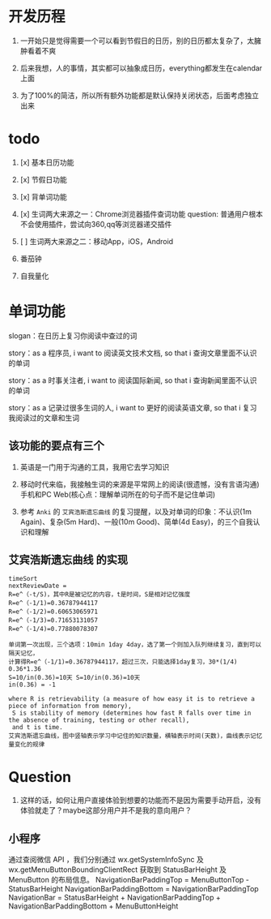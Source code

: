 # 开发历程

1. 一开始只是觉得需要一个可以看到节假日的日历，别的日历都太复杂了，太臃肿看着不爽

2. 后来我想，人的事情，其实都可以抽象成日历，everything都发生在calendar上面

3. 为了100%的简洁，所以所有额外功能都是默认保持关闭状态，后面考虑独立出来

# todo

1. [x] 基本日历功能

2. [x] 节假日功能

3. [x] 背单词功能

4. [x] 生词两大来源之一：Chrome浏览器插件查词功能 question: 普通用户根本不会使用插件，尝试向360,qq等浏览器递交插件

5. [ ] 生词两大来源之二：移动App，iOS，Android

6. 番茄钟

7. 自我量化

# 单词功能

slogan：在日历上复习你阅读中查过的词

story：as a 程序员, i want to 阅读英文技术文档, so that i 查询文章里面不认识的单词

story：as a 时事关注者, i want to 阅读国际新闻, so that i 查询新闻里面不认识的单词

story：as a 记录过很多生词的人, i want to 更好的阅读英语文章, so that i 复习我阅读过的文章和生词

## 该功能的要点有三个

1. 英语是一门用于沟通的工具，我用它去学习知识

2. 移动时代来临，我接触生词的来源是平常网上的阅读(很遗憾，没有言语沟通) 手机和PC Web(核心点：理解单词所在的句子而不是记住单词)

3. 参考 `Anki` 的 `艾宾浩斯遗忘曲线` 的复习提醒，以及对单词的印象：不认识(1m Again)、复杂(5m Hard)、一般(10m Good)、简单(4d Easy)，的三个自我认识和理解

## 艾宾浩斯遗忘曲线 的实现
```
timeSort
nextReviewDate = 
R=e^（-t/S)，其中R是被记忆的内容，t是时间，S是相对记忆强度
R=e^（-1/1)=0.36787944117
R=e^（-1/2)=0.60653065971
R=e^（-1/3)=0.71653131057
R=e^（-1/4)=0.77880078307

单词第一次出现，三个选项：10min 1day 4day，选了第一个则加入队列继续复习，直到可以隔天记忆，
计算得R=e^（-1/1)=0.36787944117，超过三次，只能选择1day复习，30*(1/4)
0.36*1.36 
S=10/in(0.36)=10天 S=10/in(0.36)=10天
in(0.36) = -1

where R is retrievability (a measure of how easy it is to retrieve a piece of information from memory),
 S is stability of memory (determines how fast R falls over time in the absence of training, testing or other recall),
 and t is time.
艾宾浩斯遗忘曲线，图中竖轴表示学习中记住的知识数量，横轴表示时间(天数)，曲线表示记忆量变化的规律
```

# Question
 
1. 这样的话，如何让用户直接体验到想要的功能而不是因为需要手动开启，没有体验就走了？maybe这部分用户并不是我的意向用户？

## 小程序
通过查阅微信 API ，我们分别通过 wx.getSystemInfoSync 及 wx.getMenuButtonBoundingClientRect 获取到 StatusBarHeight 及 MenuButton 的布局信息。
NavigationBarPaddingTop = MenuButtonTop - StatusBarHeight
NavigationBarPaddingBottom = NavigationBarPaddingTop
NavigationBar = StatusBarHeight + NavigationBarPaddingTop + NavigationBarPaddingBottom + MenuButtonHeight
